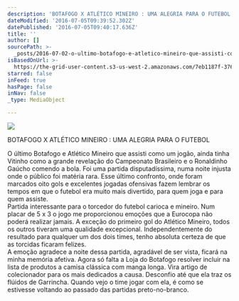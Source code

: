 ```yaml
---
description: 'BOTAFOGO X ATLÉTICO MINEIRO : UMA ALEGRIA PARA O FUTEBOL'
dateModified: '2016-07-05T09:39:52.302Z'
datePublished: '2016-07-05T09:40:17.636Z'
title: ''
author: []
sourcePath: >-
  _posts/2016-07-02-o-ultimo-botafogo-e-atletico-mineiro-que-assisti-como-um-jog.md
isBasedOnUrl: >-
  https://the-grid-user-content.s3-us-west-2.amazonaws.com/7eb1187f-3765-4554-a4e7-1ef02f80b24b.jpg
starred: false
inFeed: true
hasPage: false
inNav: false
_type: MediaObject

---
```

![](https://the-grid-user-content.s3-us-west-2.amazonaws.com/43b67199-96bd-4774-8e6a-a3845feed0b3.jpg)

BOTAFOGO X ATLÉTICO MINEIRO : UMA ALEGRIA PARA O FUTEBOL

O último Botafogo e Atlético Mineiro que assisti como um jogão, ainda tinha Vitinho como a grande revelação do Campeonato Brasileiro e o Ronaldinho Gaúcho comendo a bola. Foi uma partida disputadíssima, numa noite injusta onde o público foi matéria rara. Esse último confronto, onde foram marcados oito gols e excelentes jogadas ofensivas fazem lembrar os tempos em que o futebol era muito mais divertido, para quem joga e para quem assiste.  
Partida interessante para o torcedor do futebol carioca e mineiro. Num placar de 5 x 3 o jogo me proporcionou emoções que a Eurocopa não poderá realizar jamais. A exceção do primeiro gol do Atlético Mineiro, todos os outros tiveram uma qualidade excepcional. Independentemente do resultado para qualquer um dos dois times, tenho absoluta certeza de que as torcidas ficaram felizes.  
A emoção agradece a noite dessa partida, agradável de ser vista, ficará na minha memória afetiva. Agora só falta a Loja do Botafogo resolver incluir na lista de produtos a camisa clássica com manga longa. Vira artigo de colecionador para os mais dedicados a causa. Desconfio até que ela traz os flúidos de Garrincha. Quando vejo o time jogar com ela, é como se estivesse voltando ao passado das partidas preto-no-branco.
